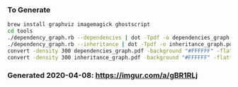 ### To Generate

```sh
brew install graphviz imagemagick ghostscript
cd tools
./dependency_graph.rb --dependencies | dot -Tpdf -o dependencies_graph.pdf 
./dependency_graph.rb --inheritance | dot -Tpdf -o inheritance_graph.pdf 
convert -density 300 dependencies_graph.pdf -background "#FFFFFF" -flatten -resize 25% vexflow_dependencies_graph.png
convert -density 300 inheritance_graph.pdf -background "#FFFFFF" -flatten -resize 25% vexflow_inheritance_graph.png
```

### Generated 2020-04-08: https://imgur.com/a/gBR1RLj
